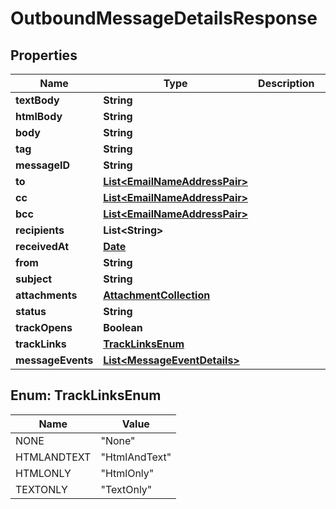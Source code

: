 
# OutboundMessageDetailsResponse

## Properties
Name | Type | Description | Notes
------------ | ------------- | ------------- | -------------
**textBody** | **String** |  |  [optional]
**htmlBody** | **String** |  |  [optional]
**body** | **String** |  |  [optional]
**tag** | **String** |  |  [optional]
**messageID** | **String** |  |  [optional]
**to** | [**List&lt;EmailNameAddressPair&gt;**](EmailNameAddressPair.md) |  |  [optional]
**cc** | [**List&lt;EmailNameAddressPair&gt;**](EmailNameAddressPair.md) |  |  [optional]
**bcc** | [**List&lt;EmailNameAddressPair&gt;**](EmailNameAddressPair.md) |  |  [optional]
**recipients** | **List&lt;String&gt;** |  |  [optional]
**receivedAt** | [**Date**](Date.md) |  |  [optional]
**from** | **String** |  |  [optional]
**subject** | **String** |  |  [optional]
**attachments** | [**AttachmentCollection**](AttachmentCollection.md) |  |  [optional]
**status** | **String** |  |  [optional]
**trackOpens** | **Boolean** |  |  [optional]
**trackLinks** | [**TrackLinksEnum**](#TrackLinksEnum) |  |  [optional]
**messageEvents** | [**List&lt;MessageEventDetails&gt;**](MessageEventDetails.md) |  |  [optional]


<a name="TrackLinksEnum"></a>
## Enum: TrackLinksEnum
Name | Value
---- | -----
NONE | &quot;None&quot;
HTMLANDTEXT | &quot;HtmlAndText&quot;
HTMLONLY | &quot;HtmlOnly&quot;
TEXTONLY | &quot;TextOnly&quot;




